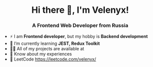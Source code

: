 <h1 align="center">Hi there 👋, I'm Velenyx!</h1>
<h3 align="center">A Frontend Web Developer from Russia</h3>

<p align='left'>

- ⚡ I am **Frontend developer**, but my hobby is **Backend development**
- 🌱 I’m currently learning **JEST, Redux Toolkit**
- 👨‍💻 All of my projects are available at
- 📄 Know about my experiences
- 🔫 LeetCode https://leetcode.com/velenyx/

